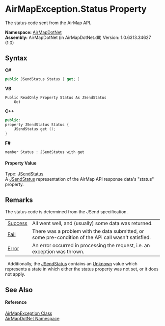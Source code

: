 # AirMapException.Status Property 
 

The status code sent from the AirMap API.

**Namespace:**&nbsp;<a href="N_AirMapDotNet">AirMapDotNet</a><br />**Assembly:**&nbsp;AirMapDotNet (in AirMapDotNet.dll) Version: 1.0.6313.34627 (1.0)

## Syntax

**C#**<br />
``` C#
public JSendStatus Status { get; }
```

**VB**<br />
``` VB
Public ReadOnly Property Status As JSendStatus
	Get
```

**C++**<br />
``` C++
public:
property JSendStatus Status {
	JSendStatus get ();
}
```

**F#**<br />
``` F#
member Status : JSendStatus with get

```


#### Property Value
Type: <a href="T_AirMapDotNet_JSendStatus">JSendStatus</a><br />A <a href="T_AirMapDotNet_JSendStatus">JSendStatus</a> representation of the AirMap API response data's "status" property.

## Remarks

The status code is determined from the JSend specification.
&nbsp;<table><tr><td><a href="T_AirMapDotNet_JSendStatus">Success</a></td><td>All went well, and (usually) some data was returned.</td></tr><tr><td><a href="T_AirMapDotNet_JSendStatus">Fail</a></td><td>There was a problem with the data submitted, or some pre-condition of the API call wasn't satisfied.</td></tr><tr><td><a href="T_AirMapDotNet_JSendStatus">Error</a></td><td>An error occurred in processing the request, i.e. an exception was thrown.</td></tr></table>&nbsp;
Additionally, the <a href="T_AirMapDotNet_JSendStatus">JSendStatus</a> contains an <a href="T_AirMapDotNet_JSendStatus">Unknown</a> value which represents a state in which either the status property was not set, or it does not apply.


## See Also


#### Reference
<a href="T_AirMapDotNet_AirMapException">AirMapException Class</a><br /><a href="N_AirMapDotNet">AirMapDotNet Namespace</a><br />